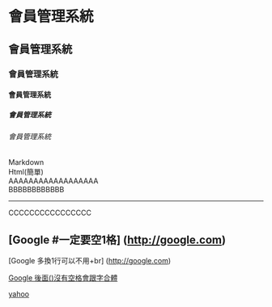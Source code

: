 # 會員管理系統
## 會員管理系統
### 會員管理系統
#### 會員管理系統
##### 會員管理系統
###### 會員管理系統

Markdown<br>
Html(簡單)<br>
AAAAAAAAAAAAAAAAAA<br>
BBBBBBBBBBBB
<hr>
CCCCCCCCCCCCCCCC<br>

## [Google #一定要空1格] (http://google.com)

[Google 多換1行可以不用+br] (http://google.com)

[Google 後面()沒有空格會跟字合體](http://google.com)

[yahoo](http://tw.yahoo.com)
